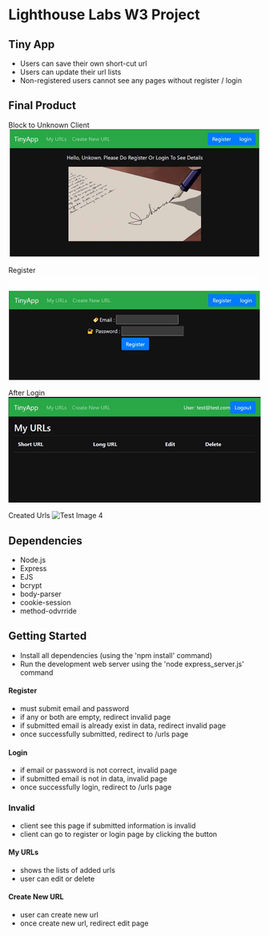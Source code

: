 # Lighthouse Labs W3 Project
## Tiny App
- Users can save their own short-cut url
- Users can update their url lists
- Non-registered users cannot see any pages without register / login


## Final Product
Block to Unknown Client
![Test Image 1](docs/unknown.jpg)

Register
![Test Image 2](docs/register.jpg)

After Login
![Test Image 3](docs/main.jpg)

Created Urls
![Test Image 4](docs/created_url.jpg)


## Dependencies
- Node.js
- Express
- EJS
- bcrypt
- body-parser
- cookie-session
- method-odvrride


## Getting Started
- Install all dependencies (using the 'npm install' command)
- Run the development web server using the 'node express_server.js' command


#### Register
- must submit email and password
- if any or both are empty, redirect invalid page
- if submitted email is already exist in data, redirect invalid page
- once successfully submitted, redirect to /urls page

#### Login
- if email or password is not correct, invalid page
- if submitted email is not in data, invalid page
- once successfully login, redirect to /urls page


### Invalid
- client see this page if submitted information is invalid
- client can go to register or login page by clicking the button


#### My URLs
- shows the lists of added urls
- user can edit or delete


#### Create New URL
- user can create new url
- once create new url, redirect edit page